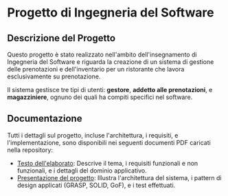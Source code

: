 # Progetto di Ingegneria del Software

## Descrizione del Progetto

Questo progetto è stato realizzato nell'ambito dell'insegnamento di Ingegneria del Software e riguarda la creazione di un sistema di gestione delle prenotazioni e dell'inventario per un ristorante che lavora esclusivamente su prenotazione.

Il sistema gestisce tre tipi di utenti: **gestore**, **addetto alle prenotazioni**, e **magazziniere**, ognuno dei quali ha compiti specifici nel software.

## Documentazione

Tutti i dettagli sul progetto, incluse l'architettura, i requisiti, e l'implementazione, sono disponibili nei seguenti documenti PDF caricati nella repository:

- [Testo dell'elaborato](./testo-elaborato.pdf): Descrive il tema, i requisiti funzionali e non funzionali, e i dettagli del dominio applicativo.
- [Presentazione del progetto](./presentazione-progetto.pdf): Illustra l'architettura del sistema, i pattern di design applicati (GRASP, SOLID, GoF), e i test effettuati.
